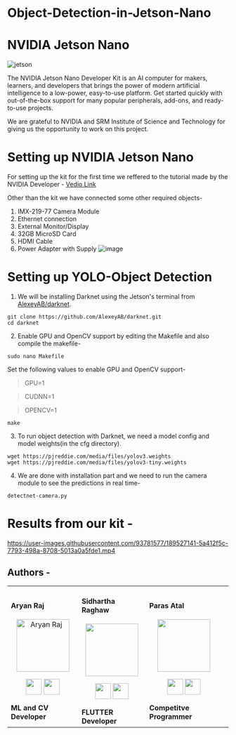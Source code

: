 # Object-Detection-in-Jetson-Nano
# NVIDIA Jetson Nano 
![jetson](https://user-images.githubusercontent.com/75358720/189518011-1d189aaf-bfdf-4d54-b41b-495afd89cf15.jpg)


The NVIDIA Jetson Nano Developer Kit is an AI computer for makers, learners, and developers that brings the power of modern artificial intelligence to a low-power, easy-to-use platform. Get started quickly with out-of-the-box support for many popular peripherals, add-ons, and ready-to-use projects. 

We are grateful to NVIDIA and SRM Institute of Science and Technology for giving us the opportunity to work on this project.

# Setting up NVIDIA Jetson Nano
For setting up the kit for the first time we reffered to the tutorial made by the NVIDIA Developer - [Vedio Link](https://youtu.be/uvU8AXY1170)


Other than the kit we have connected some other required objects-
1. IMX-219-77 Camera Module 
2. Ethernet connection
3. External Monitor/Display
4. 32GB MicroSD Card
5. HDMI Cable
6. Power Adapter with Supply
![image](https://user-images.githubusercontent.com/93781577/189525144-123a5efe-793d-4be1-82c5-d4fcef20266c.png)

# Setting up YOLO-Object Detection
1. We will be installing Darknet using the Jetson's terminal from [AlexeyAB/darknet](https://github.com/AlexeyAB/darknet.git).
 ```
 git clone https://github.com/AlexeyAB/darknet.git
 cd darknet
 ```
 
2. Enable GPU and OpenCV support by editing the Makefile and also compile the makefile-
 ```
 sudo nano Makefile
 ```
   Set the following values to enable GPU and OpenCV support-
 >  GPU=1
 
 >  CUDNN=1
 
 >  OPENCV=1

 ```
 make
 ```

3. To run object detection with Darknet, we need a model config and model weights(in the cfg directory).
 ```
 wget https://pjreddie.com/media/files/yolov3.weights
 wget https://pjreddie.com/media/files/yolov3-tiny.weights
 ```

4. We are done with installation part and we need to run the camera module to see the predictions in real time-
 ```
 detectnet-camera.py
 ```


# Results from our kit -
https://user-images.githubusercontent.com/93781577/189527141-5a412f5c-7793-498a-8708-5013a0a5fde1.mp4

## Authors  -
<div align="left"> 
  <table>
<tr align="left">
 <td>

####     Aryan Raj
<p align="center">
<img src = "https://avatars.githubusercontent.com/u/75358720?v=4"  height="120" alt="Aryan Raj">
</p>
<p align="center">
<a href = "https://github.com/aryanraj2713"><img src = "http://www.iconninja.com/files/241/825/211/round-collaboration-social-github-code-circle-network-icon.svg" width="36" height = "36"/></a>
<a href = "[https://www.linkedin.com/in/aryan-raj-3a68b39a/](https://www.instagram.com/aryan_raj_1312/)">
<img src = "[http://www.iconninja.com/files/863/607/751/network-linkedin-social-connection-circular-circle-media-icon.svg](https://www.iconninja.com/files/268/699/635/instagram-icon.png)" width="36" height="36"/>
</a>
</p>
 <strong>ML and CV Developer<strong>
</td>


 <td>

####  Sidhartha Raghaw
<p align="center">
<img src = "https://instagram.fmaa8-1.fna.fbcdn.net/v/t51.2885-15/273433026_102563928955254_1782636919767645604_n.webp?stp=dst-jpg_e35&_nc_ht=instagram.fmaa8-1.fna.fbcdn.net&_nc_cat=106&_nc_ohc=NXTVNl28yy4AX_OnZMS&edm=ALQROFkBAAAA&ccb=7-5&ig_cache_key=Mjc2ODU0NzE5MzMxMTY0ODkyMA%3D%3D.2-ccb7-5&oh=00_AT9oiwIVRFLnJvGc2BfW9flk8DQv28zHYNyzU2KSFn2E8w&oe=63254BB9&_nc_sid=30a2ef"  height="120">
</p>
<p align="center">
<a href = https://github.com/OpSiDop"><img src = "http://www.iconninja.com/files/241/825/211/round-collaboration-social-github-code-circle-network-icon.svg" width="36" height = "36"/></a>
<a href = "https://www.instagram.com/pssy_destroyer_sid/">
<img src = "[http://www.iconninja.com/files/863/607/751/network-linkedin-social-connection-circular-circle-media-icon.svg](https://www.iconninja.com/files/268/699/635/instagram-icon.png)" width="36" height="36"/>
</a>
</p>
 <strong>FLUTTER Developer<strong>


   

 <td>

####        Paras Atal
<p align="center">
<img src = "https://instagram.fmaa8-1.fna.fbcdn.net/v/t51.2885-15/296315596_190398770048024_3637669814111720342_n.webp?stp=dst-jpg_e35&_nc_ht=instagram.fmaa8-1.fna.fbcdn.net&_nc_cat=108&_nc_ohc=RlcfJ6xf54cAX9l6dFc&edm=ALQROFkBAAAA&ccb=7-5&ig_cache_key=Mjg5MzgzMTE0NDQ5NTk3NjcwMQ%3D%3D.2-ccb7-5&oh=00_AT_u9TsDtmoWTxVNfGSZQiIA_fLC7442wbt5fFttMm8Wqg&oe=632412DD&_nc_sid=30a2ef"  height="120" >
</p>
<p align="center">
<a href = "https://github.com/ParasAtal"><img src = "http://www.iconninja.com/files/241/825/211/round-collaboration-social-github-code-circle-network-icon.svg" width="36" height = "36"/></a>
<a href = "[https://www.linkedin.com/in/nikhil-ivannan-351036201/](https://www.instagram.com/paras_atal/)">
<img src = "https://www.iconninja.com/files/268/699/635/instagram-icon.png" width="36" height="36"/>
</a>
</p>
 <strong>Competitve Programmer<strong>
</td>
  <td>
